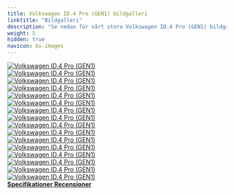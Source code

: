 ```yaml
---
title: Volkswagen ID.4 Pro (GEN1) bildgalleri
linktitle: "Bildgalleri"
description: "Se nedan för vårt stora Volkswagen ID.4 Pro (GEN1) bildgalleri. Klicka på bilderna för högupplösta versioner."
weight: 5
hidden: true
navicon: bi-images
---
```

<!-- markdownlint-disable MD033 -->
<div class="row" id ="my-gallery">
	<div class="pswp-grid-item col-6 col-md-4">
		<a href="https://media.evkx.net/multimedia/models/volkswagen/id.4/id.4_pro_gen1/charging_1.jpg"
data-pswp-src="https://media.evkx.net/multimedia/models/volkswagen/id.4/id.4_pro_gen1/charging_1.jpg"
data-pswp-width="3000"
data-pswp-height="1765" 
target="_blank">
			<img src="https://media.evkx.net/multimedia/models/volkswagen/id.4/id.4_pro_gen1/charging_1_xst.jpg" alt="Volkswagen ID.4 Pro (GEN1)" class="img-fluid " />
		</a>
	</div>
	<div class="pswp-grid-item col-6 col-md-4">
		<a href="https://media.evkx.net/multimedia/models/volkswagen/id.4/id.4_pro_gen1/exterior_1.jpg"
data-pswp-src="https://media.evkx.net/multimedia/models/volkswagen/id.4/id.4_pro_gen1/exterior_1.jpg"
data-pswp-width="3000"
data-pswp-height="2000" 
target="_blank">
			<img src="https://media.evkx.net/multimedia/models/volkswagen/id.4/id.4_pro_gen1/exterior_1_xst.jpg" alt="Volkswagen ID.4 Pro (GEN1)" class="img-fluid " />
		</a>
	</div>
	<div class="pswp-grid-item col-6 col-md-4">
		<a href="https://media.evkx.net/multimedia/models/volkswagen/id.4/id.4_pro_gen1/exterior_2.jpg"
data-pswp-src="https://media.evkx.net/multimedia/models/volkswagen/id.4/id.4_pro_gen1/exterior_2.jpg"
data-pswp-width="3000"
data-pswp-height="2000" 
target="_blank">
			<img src="https://media.evkx.net/multimedia/models/volkswagen/id.4/id.4_pro_gen1/exterior_2_xst.jpg" alt="Volkswagen ID.4 Pro (GEN1)" class="img-fluid " />
		</a>
	</div>
	<div class="pswp-grid-item col-6 col-md-4">
		<a href="https://media.evkx.net/multimedia/models/volkswagen/id.4/id.4_pro_gen1/exterior_3.jpg"
data-pswp-src="https://media.evkx.net/multimedia/models/volkswagen/id.4/id.4_pro_gen1/exterior_3.jpg"
data-pswp-width="3000"
data-pswp-height="2000" 
target="_blank">
			<img src="https://media.evkx.net/multimedia/models/volkswagen/id.4/id.4_pro_gen1/exterior_3_xst.jpg" alt="Volkswagen ID.4 Pro (GEN1)" class="img-fluid " />
		</a>
	</div>
	<div class="pswp-grid-item col-6 col-md-4">
		<a href="https://media.evkx.net/multimedia/models/volkswagen/id.4/id.4_pro_gen1/frontseats_1.jpg"
data-pswp-src="https://media.evkx.net/multimedia/models/volkswagen/id.4/id.4_pro_gen1/frontseats_1.jpg"
data-pswp-width="3000"
data-pswp-height="2000" 
target="_blank">
			<img src="https://media.evkx.net/multimedia/models/volkswagen/id.4/id.4_pro_gen1/frontseats_1_xst.jpg" alt="Volkswagen ID.4 Pro (GEN1)" class="img-fluid " />
		</a>
	</div>
	<div class="pswp-grid-item col-6 col-md-4">
		<a href="https://media.evkx.net/multimedia/models/volkswagen/id.4/id.4_pro_gen1/gearshifter_1.jpg"
data-pswp-src="https://media.evkx.net/multimedia/models/volkswagen/id.4/id.4_pro_gen1/gearshifter_1.jpg"
data-pswp-width="3000"
data-pswp-height="2000" 
target="_blank">
			<img src="https://media.evkx.net/multimedia/models/volkswagen/id.4/id.4_pro_gen1/gearshifter_1_xst.jpg" alt="Volkswagen ID.4 Pro (GEN1)" class="img-fluid " />
		</a>
	</div>
	<div class="pswp-grid-item col-6 col-md-4">
		<a href="https://media.evkx.net/multimedia/models/volkswagen/id.4/id.4_pro_gen1/headlights_1.jpg"
data-pswp-src="https://media.evkx.net/multimedia/models/volkswagen/id.4/id.4_pro_gen1/headlights_1.jpg"
data-pswp-width="3000"
data-pswp-height="2000" 
target="_blank">
			<img src="https://media.evkx.net/multimedia/models/volkswagen/id.4/id.4_pro_gen1/headlights_1_xst.jpg" alt="Volkswagen ID.4 Pro (GEN1)" class="img-fluid " />
		</a>
	</div>
	<div class="pswp-grid-item col-6 col-md-4">
		<a href="https://media.evkx.net/multimedia/models/volkswagen/id.4/id.4_pro_gen1/interior_1.jpg"
data-pswp-src="https://media.evkx.net/multimedia/models/volkswagen/id.4/id.4_pro_gen1/interior_1.jpg"
data-pswp-width="3000"
data-pswp-height="2000" 
target="_blank">
			<img src="https://media.evkx.net/multimedia/models/volkswagen/id.4/id.4_pro_gen1/interior_1_xst.jpg" alt="Volkswagen ID.4 Pro (GEN1)" class="img-fluid " />
		</a>
	</div>
	<div class="pswp-grid-item col-6 col-md-4">
		<a href="https://media.evkx.net/multimedia/models/volkswagen/id.4/id.4_pro_gen1/keyfob_1.jpg"
data-pswp-src="https://media.evkx.net/multimedia/models/volkswagen/id.4/id.4_pro_gen1/keyfob_1.jpg"
data-pswp-width="3000"
data-pswp-height="1666" 
target="_blank">
			<img src="https://media.evkx.net/multimedia/models/volkswagen/id.4/id.4_pro_gen1/keyfob_1_xst.jpg" alt="Volkswagen ID.4 Pro (GEN1)" class="img-fluid " />
		</a>
	</div>
	<div class="pswp-grid-item col-6 col-md-4">
		<a href="https://media.evkx.net/multimedia/models/volkswagen/id.4/id.4_pro_gen1/main_1.jpg"
data-pswp-src="https://media.evkx.net/multimedia/models/volkswagen/id.4/id.4_pro_gen1/main_1.jpg"
data-pswp-width="3000"
data-pswp-height="1828" 
target="_blank">
			<img src="https://media.evkx.net/multimedia/models/volkswagen/id.4/id.4_pro_gen1/main_1_xst.jpg" alt="Volkswagen ID.4 Pro (GEN1)" class="img-fluid " />
		</a>
	</div>
	<div class="pswp-grid-item col-6 col-md-4">
		<a href="https://media.evkx.net/multimedia/models/volkswagen/id.4/id.4_pro_gen1/screens_1.jpg"
data-pswp-src="https://media.evkx.net/multimedia/models/volkswagen/id.4/id.4_pro_gen1/screens_1.jpg"
data-pswp-width="3000"
data-pswp-height="2000" 
target="_blank">
			<img src="https://media.evkx.net/multimedia/models/volkswagen/id.4/id.4_pro_gen1/screens_1_xst.jpg" alt="Volkswagen ID.4 Pro (GEN1)" class="img-fluid " />
		</a>
	</div>
	<div class="pswp-grid-item col-6 col-md-4">
		<a href="https://media.evkx.net/multimedia/models/volkswagen/id.4/id.4_pro_gen1/secondrowseats_1.jpg"
data-pswp-src="https://media.evkx.net/multimedia/models/volkswagen/id.4/id.4_pro_gen1/secondrowseats_1.jpg"
data-pswp-width="3000"
data-pswp-height="2000" 
target="_blank">
			<img src="https://media.evkx.net/multimedia/models/volkswagen/id.4/id.4_pro_gen1/secondrowseats_1_xst.jpg" alt="Volkswagen ID.4 Pro (GEN1)" class="img-fluid " />
		</a>
	</div>
	<div class="pswp-grid-item col-6 col-md-4">
		<a href="https://media.evkx.net/multimedia/models/volkswagen/id.4/id.4_pro_gen1/taillights_1.jpg"
data-pswp-src="https://media.evkx.net/multimedia/models/volkswagen/id.4/id.4_pro_gen1/taillights_1.jpg"
data-pswp-width="3000"
data-pswp-height="1999" 
target="_blank">
			<img src="https://media.evkx.net/multimedia/models/volkswagen/id.4/id.4_pro_gen1/taillights_1_xst.jpg" alt="Volkswagen ID.4 Pro (GEN1)" class="img-fluid " />
		</a>
	</div>
	<div class="pswp-grid-item col-6 col-md-4">
		<a href="https://media.evkx.net/multimedia/models/volkswagen/id.4/id.4_pro_gen1/trunk_1.jpg"
data-pswp-src="https://media.evkx.net/multimedia/models/volkswagen/id.4/id.4_pro_gen1/trunk_1.jpg"
data-pswp-width="3000"
data-pswp-height="2000" 
target="_blank">
			<img src="https://media.evkx.net/multimedia/models/volkswagen/id.4/id.4_pro_gen1/trunk_1_xst.jpg" alt="Volkswagen ID.4 Pro (GEN1)" class="img-fluid " />
		</a>
	</div>
	<div class="pswp-grid-item col-6 col-md-4">
		<a href="https://media.evkx.net/multimedia/models/volkswagen/id.4/id.4_pro_gen1/trunk_2.jpg"
data-pswp-src="https://media.evkx.net/multimedia/models/volkswagen/id.4/id.4_pro_gen1/trunk_2.jpg"
data-pswp-width="3000"
data-pswp-height="2000" 
target="_blank">
			<img src="https://media.evkx.net/multimedia/models/volkswagen/id.4/id.4_pro_gen1/trunk_2_xst.jpg" alt="Volkswagen ID.4 Pro (GEN1)" class="img-fluid " />
		</a>
	</div>
	<div class="pswp-grid-item col-6 col-md-4">
		<a href="https://media.evkx.net/multimedia/models/volkswagen/id.4/id.4_pro_gen1/trunk_3.jpg"
data-pswp-src="https://media.evkx.net/multimedia/models/volkswagen/id.4/id.4_pro_gen1/trunk_3.jpg"
data-pswp-width="3000"
data-pswp-height="2000" 
target="_blank">
			<img src="https://media.evkx.net/multimedia/models/volkswagen/id.4/id.4_pro_gen1/trunk_3_xst.jpg" alt="Volkswagen ID.4 Pro (GEN1)" class="img-fluid " />
		</a>
	</div>
</div>
<script type="module">
  import PhotoSwipeLightbox from '/js/photoswipe-lightbox.esm.js';
    const lightbox = new PhotoSwipeLightbox({
       gallery: '#my-gallery',
        children: 'a',
        pswpModule: () => import('/js/photoswipe.esm.js')
    });
lightbox.init();
</script>
<div class="mt-3 mb-3">
<a href="../specifications/" class="text-decoration-none text-black">
<strong><i class="bi-arrow-left"></i> Specifikationer </strong>
</a>
<a href="../reviews/" class="text-decoration-none text-black float-end">
<strong>Recensioner <i class="bi-arrow-right"></i></strong>
</a>
</div>
